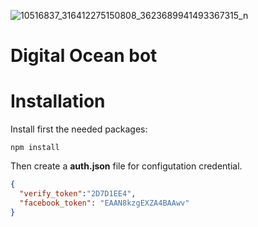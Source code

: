 ![10516837_316412275150808_3623689941493367315_n](https://cloud.githubusercontent.com/assets/3276768/16326847/d1d6eb34-39fc-11e6-8efc-78bee6e90150.png)

# Digital Ocean bot

# Installation

Install first the needed packages:
```
npm install
```

Then create a **auth.json** file for configutation credential.

```json
{
  "verify_token":"2D7D1EE4",
  "facebook_token": "EAAN8kzgEXZA4BAAwv"
}
```
